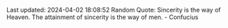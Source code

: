 Last updated: 2024-04-02 18:08:52
Random Quote: Sincerity is the way of Heaven. The attainment of sincerity is the way of men. - Confucius